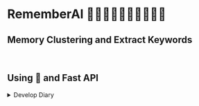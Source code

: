 # RememberAI 👴👨‍🦳👨‍🦰👱‍♂️🧑👦👶
## Memory Clustering and Extract Keywords

<br>

## Using 🤗 and Fast API



<details>
    <summary>Develop Diary</summary>
    <p>1. 같은 이미지를 볼 때 분위기, 상황을 분류해서 학습 → 분위기 학습기랑 event Classifier를 따로 학습시켜서 이 둘의 결과를 합치는 걸로!
    1. 데이터셋에 학습을 시키긴 해야할 거 같다. 해당 데이터셋들에 pretrained된 건 많지 않아보임
2. 자동 질문 생성기 → 이거 진짜 좀 시간 걸릴듯… 뭔가 끝나고나서라도 만들고 싶다. 일단 1번 다 개발하고 그 다음에 시작할듯
3. 여차하면 커뮤니티 악성 게시글 탐지기도 만들 수 있음 근데 우선순위에선 뭐로 둬야할지는 아직…!

→ 쓸만 한 Class(Wider Dataset)

- 0 Parade, 7 Cheering, 12 Group, 18 Concert, 19 Couple, 20 Family_Group, 21 Festival, 22 Picnic, 28 Sports_Fan, 29 Students_Schoolkids, 34 Baseball, 35 Basketball, 37 Soccer, 38 Tennis, 39 Ice_Skating, 41 Swimming, 49 Greeting, 50 Celebration_Or_Party
- 일단 이것들만 가지고 학습?


### Issues

- WIDER Dataset으로 학습을 시켜봤는데 그리 성능이 좋지 못함… 논문을 좀 몇 개 읽어보니 Event 를 Classification 하는 거 자체가 애초에 높은 정확도를 얻기가 힘든듯.. 흠…
    - 원인 : Class 불균형 + 너무 지저분한 데이터.
        - 딱 봐도 CNN 모델이 파악하기 어려운 이미지들이 많음. 그냥 저스틴 비버가 농구장에 있다는 이유로 농구라고 분류한 경우도 있었음. 이런 이미지들이 너무너무 많았음.
        - 데이터셋 자체가 깔끔하지도 않고 불균형도 심했다. 데이터를 한번 쫙 정리하고 학습을 돌려보면 달라질 수 있음
        
    - 대처
        1. Class Weight 조정 1/len(classes) 로 조정 → 효과 x
        2. 모델 변경 → 큰 효과 x (아직까진 Inception V3 = Mobile V2)
        3. Dataset 변경 → USED라는 데이터셋이 있는데 일단 해볼 예정
    
**2월 6일**

일단 전처리까지는 성공했는데, 문제는 용량이 너무 커서 Colab 32기가로도 못 버팀 ㅋㅋ 

→ 일단 쓸데없는 Class 삭제하고, Under Sampling으로 최대한 데이터 수 줄여나가면서 진행

if USED로도 그렇게 성능이 좋지 못하면… 

→ WIDER를 활용한 평균 정확도가 40퍼 였음. 여기서 Class 다 균형 맞추고 데이터 정제 쭉 하고 해야 할듯. 

→ 시간과 노가다가 필요하지만… 성능을 위해서라면 어쩔 수 없다이….

⇒ 그래도 이 방법은 최후의 수단으로…!
    
**2월 8일**
    
USED 데이터 언더 샘플링코드까진 다 짰음 → 이제 코랩이 감당할 수 있을 만큼언더샘플링의 수를 지정하는 게 좋을 것같다.


**2월 10일**

USED 데이터셋이 깔끔한 편임에도 불구하고 사실상 거의 찍는 수준에 불과한 결과가 나왔다. 왜 그럴까. 데이터셋을 전달하는 방식이 잘못된 건지… 어떤 건지… shuffle을 하고 넣으면 좀 달라지지 않을까 싶긴 하지만, 기본적으로 성능 자체가 학습을 안 하다 싶이 하는 꼴이라 다른 방법도 고려해봐야 할 것같다. 생각난 방법은 다음과 같다.

1. 각 이벤트마다 “대표 이미지”를 선정해서 들어온 이미지에 대해 그 대표 이미지들과 유사한 곳으로 매핑하는 방법
    
    ***HOW***
    
    - 봤을 때, 해당 이벤트를 대표적으로 나타내는 이미지 10개 선정 → 이들을 모두 projection 시킴(by Feature Map을 차원축소)
        
        → 대표 이미지를 어떻게 선정할 것인가? → 군집화를 해서 가장 중심에 있는 10개의 이미지? 아니면 가장자리에 있는 10개의 이미지? 
        
        → 일단 중심이 좋을 것같은 게, 중심일 수록 해당 Event의 특징을 대표한다고 생각해볼 수는 있을 것같음… 가장자리는 다른 class와 헷갈릴 위험이 존재. (애매모한 특징을 대표적인 특징이다!라고 할 가능성 있음)
        
    - 예를 들어, 졸업 사진 10개의 특징을 추출해서 이 10개의 종합적인 특징을 어떤 공간에 표현하는 것 이런 식으로 졸업사진, 운동사진 등등의 이미지들의 종합 특징을 space에 표현하면 독립된 군집으로 나타날 것으로 기대(왜냐면 확실하지가 않음)
    - 이렇게 나타낸 상태에서 query이미지가 들어옴(군집으로 표현해도 됨, 어차피 앨범작업이니까.. 하나씩 하면 시간이 너무 오래 걸릴 거 같긴 함)
    - query image가 들어오면 이걸 DB이미지와 똑같이 처리를 한 다음 그걸 Class DB가 있는 Space에 표현
    - space상에 표현된 것들의 거리를 다 잼→ 유클리안 or 코사인 (뭐가 더 좋은지는 실험으로 알아보자)
    - 즉, 위의 과정을 한 마디로 요약하면, 기존의 Event들 중 가장 유사한 걸 찾아주는 방식
    - 한번 해보자고,..,,!!
    - 최종 전략
        - 추억이 없는 경우 -> Image Captioning 후 Tokenizer(Eng Tokenizer) -> Bert Embedding (SBERT, HuggingFace) -> Vectorized words Clustering
        - 추억이 있는 경우 -> Just Tokenizer -> Bert Embedding -> Vectorized words Clustering
</p>
</details>

